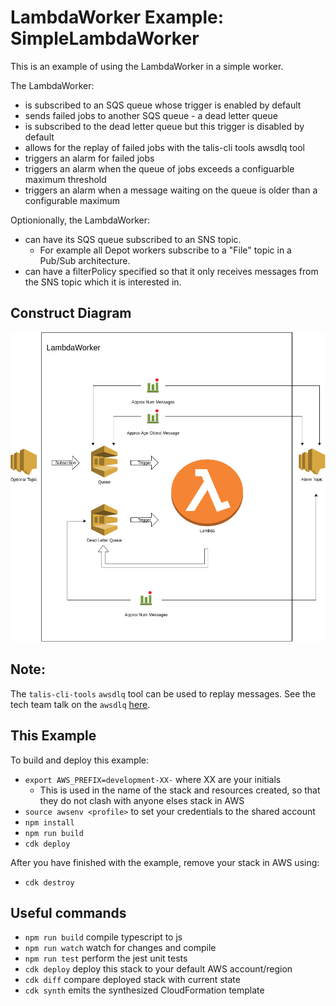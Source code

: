 # LambdaWorker Example: SimpleLambdaWorker

This is an example of using the LambdaWorker in a simple worker.

The LambdaWorker:

- is subscribed to an SQS queue whose trigger is enabled by default
- sends failed jobs to another SQS queue - a dead letter queue
- is subscribed to the dead letter queue but this trigger is disabled by default
- allows for the replay of failed jobs with the talis-cli tools awsdlq tool
- triggers an alarm for failed jobs
- triggers an alarm when the queue of jobs exceeds a configuarble maximum threshold
- triggers an alarm when a message waiting on the queue is older than a configurable maximum

Optionionally, the LambdaWorker:

- can have its SQS queue subscribed to an SNS topic.
  - For example all Depot workers subscribe to a "File" topic in a Pub/Sub architecture.
- can have a filterPolicy specified so that it only receives messages from the SNS topic which it is interested in.

## Construct Diagram

![LambdaWorker Construct diagram](LambdaWorker.drawio.png)

## Note:

The `talis-cli-tools` `awsdlq` tool can be used to replay messages.
See the tech team talk on the `awsdlq` [here](https://docs.google.com/presentation/d/1ND9LMPBeMFqqoxCfsh3Z57Gl0N8JnA9XjZGmqYgTo_A).

## This Example

To build and deploy this example:

- `export AWS_PREFIX=development-XX-` where XX are your initials
  - This is used in the name of the stack and resources created, so that they do not clash with anyone elses stack in AWS
- `source awsenv <profile>` to set your credentials to the shared account
- `npm install`
- `npm run build`
- `cdk deploy`

After you have finished with the example, remove your stack in AWS using:

- `cdk destroy`

## Useful commands

- `npm run build` compile typescript to js
- `npm run watch` watch for changes and compile
- `npm run test` perform the jest unit tests
- `cdk deploy` deploy this stack to your default AWS account/region
- `cdk diff` compare deployed stack with current state
- `cdk synth` emits the synthesized CloudFormation template
